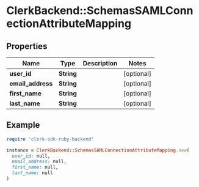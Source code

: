 # ClerkBackend::SchemasSAMLConnectionAttributeMapping

## Properties

| Name | Type | Description | Notes |
| ---- | ---- | ----------- | ----- |
| **user_id** | **String** |  | [optional] |
| **email_address** | **String** |  | [optional] |
| **first_name** | **String** |  | [optional] |
| **last_name** | **String** |  | [optional] |

## Example

```ruby
require 'clerk-sdk-ruby-backend'

instance = ClerkBackend::SchemasSAMLConnectionAttributeMapping.new(
  user_id: null,
  email_address: null,
  first_name: null,
  last_name: null
)
```

